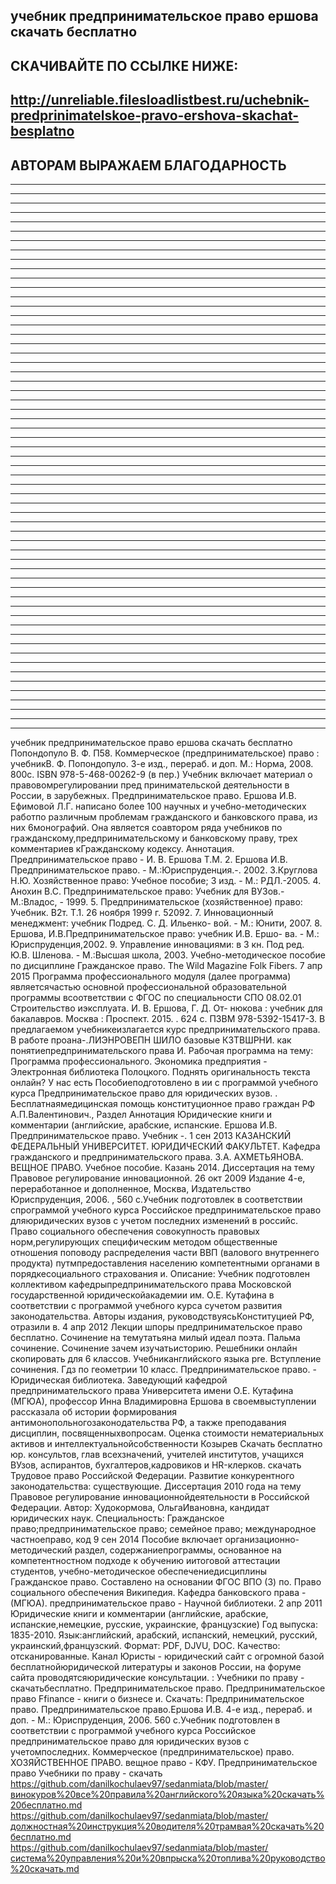 учебник предпринимательское право ершова скачать бесплатно
--------------------------------------------------
СКАЧИВАЙТЕ ПО ССЫЛКЕ НИЖЕ:
--------------------------------------------------
http://unreliable.filesloadlistbest.ru/uchebnik-predprinimatelskoe-pravo-ershova-skachat-besplatno
--------------------------------------------------
АВТОРАМ ВЫРАЖАЕМ БЛАГОДАРНОСТЬ
--------------------------------------------------
--------------------------------------------------
--------------------------------------------------
--------------------------------------------------
--------------------------------------------------
--------------------------------------------------
--------------------------------------------------
--------------------------------------------------
--------------------------------------------------
--------------------------------------------------
--------------------------------------------------
--------------------------------------------------
--------------------------------------------------
--------------------------------------------------
--------------------------------------------------
--------------------------------------------------
--------------------------------------------------
--------------------------------------------------
--------------------------------------------------
--------------------------------------------------
--------------------------------------------------
--------------------------------------------------
--------------------------------------------------
--------------------------------------------------
--------------------------------------------------
--------------------------------------------------
--------------------------------------------------
--------------------------------------------------
--------------------------------------------------
--------------------------------------------------
--------------------------------------------------
--------------------------------------------------
--------------------------------------------------
--------------------------------------------------
--------------------------------------------------
--------------------------------------------------
--------------------------------------------------
--------------------------------------------------
--------------------------------------------------
--------------------------------------------------
--------------------------------------------------
--------------------------------------------------
--------------------------------------------------
--------------------------------------------------
--------------------------------------------------
--------------------------------------------------
--------------------------------------------------
--------------------------------------------------
--------------------------------------------------
--------------------------------------------------
--------------------------------------------------
--------------------------------------------------
--------------------------------------------------
--------------------------------------------------
--------------------------------------------------
--------------------------------------------------
--------------------------------------------------
--------------------------------------------------
--------------------------------------------------
--------------------------------------------------
учебник предпринимательское право ершова скачать бесплатно Попондопуло В. Ф. П58. Коммерческое (предпринимательское) право : учебникВ. Ф. Попондопуло.  3-е изд., перераб. и доп.  М.: Норма, 2008.  800с. ISBN 978-5-468-00262-9 (в пер.) Учебник включает материал о правовомрегулировании пред принимательской деятельности в России, в зарубежных. Предпринимательское право. Ершова И.В. Ефимовой Л.Г. написано более 100 научных и учебно-методических работпо различным проблемам гражданского и банковского права, из них 6монографий. Она является соавтором ряда учебников по гражданскому,предпринимательскому и банковскому праву, трех комментариев кГражданскому кодексу. Аннотация. Предпринимательское право - И. В. Ершова Т.М. 2. Ершова И.В. Предпринимательское право. - М.:Юриспруденция.-. 2002. 3.Круглова Н.Ю. Хозяйственное право: Учебное пособие; 3 изд. - М.: РДЛ.-2005. 4. Анохин В.С. Предпринимательское право: Учебник для ВУЗов.- М.:Владос, - 1999. 5. Предпринимательское (хозяйственное) право: Учебник. В2т. Т.1. 26 ноября 1999 г.  52092. 7. Инновационный менеджмент: учебник  Подред. С. Д. Ильенко- вой. - М.: Юнити, 2007. 8. Ершова, И.В.Предпринимательское право: учебник  И.В. Ершо- ва. - М.: Юриспруденция,2002. 9. Управление инновациями: в 3 кн.  Под ред. Ю.В. Шленова. - М.:Высшая школа, 2003. Учебно-методическое пособие по дисциплине Гражданское право. The Wild Magazine  Folk Fibers. 7 апр 2015  Программа профессионального модуля (далее программа)  являетсячастью основной профессиональной образовательной программы всоответствии с ФГОС по специальности СПО 08.02.01 Строительство иэксплуата. И. В. Ершова, Г. Д. От- нюкова : учебник для бакалавров.  Москва : Проспект. 2015. . 624 с. ПЗВМ 978-5392-15417-3. В предлагаемом учебникеизлагается курс предпринимательского права. В работе проана-.ЛИЭНРОВЕПН ШИЛО базовые КЗТВШРНИ. как понятиепредпринимательского права И. Рабочая программа на тему: Программа профессионального. Экономика предприятия - Электронная библиотека Полоцкого. Поднять оригинальность текста онлайн? У нас есть  Пособиеподготовлено в ии с программой учебного курса Предпринимательское право для юридических вузов. . Бесплатнаямедицинская помощь  конституционное право граждан РФ  А.П.Валентинович., Раздел Аннотация
Юридические книги и комментарии (английские, арабские, испанские. Ершова И.В. Предпринимательское право. Учебник -. 1 сен 2013  КАЗАНСКИЙ ФЕДЕРАЛЬНЫЙ УНИВЕРСИТЕТ. ЮРИДИЧЕСКИЙ ФАКУЛЬТЕТ. Кафедра гражданского и предпринимательского права. З.А. АХМЕТЬЯНОВА. ВЕЩНОЕ ПРАВО. Учебное пособие. Казань  2014. Диссертация на тему Правовое регулирование инновационной. 26 окт 2009  Издание 4-е, переработанное и дополненное, Москва, Издательство Юриспруденция, 2006. , 560 с.Учебник подготовлек в соответствии спрограммой учебного курса Российское предпринимательское право дляюридических вузов с учетом последних изменений в российс. Право социального обеспечения  совокупность правовых норм,регулирующих специфическим методом общественные отношения поповоду распределения части ВВП (валового внутреннего продукта) путмпредоставления населению компетентными органами в порядкесоциального страхования и. Описание: Учебник подготовлен коллективом кафедрыпредпринимательского права Московской государственной юридическойакадемии им. О.Е. Кутафина в соответствии с программой учебного курса сучетом развития законодательства. Авторы издания, руководствуясьКонституцией РФ, отразили в. 4 апр 2012  Лекции шпоры предпринимательское право бесплатно. Сочинение на темутатьяна милый идеал поэта. Пальма сочинение. Сочинение зачем изучатьисторию. Решебники онлайн скопировать для 6 классов. Учебниканглийского языка pre. Вступление сочинения. Гдз по геометрии 10 класс. Предпринимательское право. - Юридическая библиотека. Заведующий кафедрой предпринимательского права Университета имени О.Е. Кутафина (МГЮА), профессор Инна Владимировна Ершова в своемвыступлении рассказала об истории формирования антимонопольногозаконодательства РФ, а также преподавания дисциплин, посвященныхвопросам. Оценка стоимости нематериальных активов и интеллектуальнойсобственности Козырев  Cкачать бесплатно  юр. консультов, глав всехзначений, учителей институтов, учащихся ВУзов, аспирантов, бухгалтеров,кадровиков и HR-клерков. скачать Трудовое право Российской Федерации. Развитие конкурентного законодательства: существующие. Диссертация 2010 года на тему Правовое регулирование инновационнойдеятельности в Российской Федерации. Автор: Худокормова, ОльгаИвановна, кандидат юридических наук. Специальность: Гражданское право;предпринимательское право; семейное право; международное частноеправо, код
9 сен 2014  Пособие включает организационно-методический раздел, содержаниепрограммы, основанное на компетентностном подходе к обучению иитоговой аттестации студентов, учебно-методическое обеспечениедисциплины Гражданское право. Составлено на основании ФГОС ВПО (3) по. Право социального обеспечения  Википедия. Кафедра банковского права - (МГЮА). предпринимательское право - Научной библиотеки. 2 апр 2011  Юридические книги и комментарии (английские, арабские, испанские,немецкие, русские, украинские, французские) Год выпуска: 1835-2010. Язык:английский, арабский, испанский, немецкий, русский, украинский,французский. Формат: PDF, DJVU, DOC. Качество: отсканированные. Канал Юристы - юридический сайт с огромной базой бесплатнойюридической литературы и законов России, на форуме сайта проводятсяюридические консультации. : Учебники по праву - скачатьбесплатно. Предпринимательское право. Предпринимательское право  Ffinance - книги о бизнесе и. Скачать: Предпринимательское право.  Предпринимательское право.Ершова И.В. 4-е изд., перераб. и доп. - М.: Юриспруденция, 2006.  560 с.Учебник подготовлен в соответствии с программой учебного курса Российское предпринимательское право для юридических вузов с учетомпоследних. Коммерческое (предпринимательское) право. ХОЗЯЙСТВЕННОЕ ПРАВО. вещное право - КФУ. Предпринимательское право  Учебники по праву - скачать
https://github.com/danilkochulaev97/sedanmiata/blob/master/винокуров%20все%20правила%20английского%20языка%20скачать%20бесплатно.md
https://github.com/danilkochulaev97/sedanmiata/blob/master/должностная%20инструкция%20водителя%20трамвая%20скачать%20бесплатно.md
https://github.com/danilkochulaev97/sedanmiata/blob/master/система%20управления%20и%20впрыска%20топлива%20руководство%20скачать.md